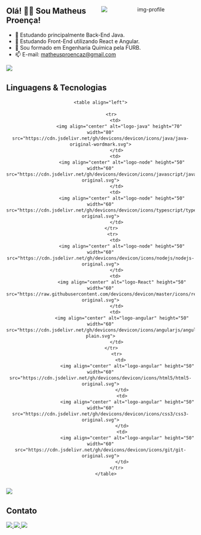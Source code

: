 <style>
  table td {
    border: none !important;
  }
</style>

<div align="center">
  
  <img align="right" alt="img-profile" width="250" style="" src="https://i.imgur.com/CGX64F9.png">
  
  <div align="left">
    <h2> Olá! 🙋‍♂️ Sou Matheus Proença! </h2>
  
  - 🌱 Estudando principalmente Back-End Java.
  - 🎨 Estudando Front-End utilizando React e Angular.
  - 🧪 Sou formado em Engenharia Química pela FURB.
  - 📫 E-mail: matheusproencaz@gmail.com

  </div>
  
  <div align="left">
  
  <img height="175em" src="https://github-readme-stats.vercel.app/api?username=matheusproencaz&show_icons=true&theme=tokyonight&include_all_commits=true&count_private=true"/>
  
  </div>
    
</div>
  
  ## Linguagens & Tecnologias
 
<div align="center">
  
  <div align="space-between">
      
    <table align="left">
      
            <tr>
                <td> 
                  <img align="center" alt="logo-java" height="70" width="80" src="https://cdn.jsdelivr.net/gh/devicons/devicon/icons/java/java-original-wordmark.svg">
                </td>
                <td> 
                    <img align="center" alt="logo-node" height="50" width="60" src="https://cdn.jsdelivr.net/gh/devicons/devicon/icons/javascript/javascript-original.svg">
                </td>
                <td> 
                    <img align="center" alt="logo-node" height="50" width="60" src="https://cdn.jsdelivr.net/gh/devicons/devicon/icons/typescript/typescript-original.svg">
                </td>
            </tr>
             <tr>
                <td> 
                    <img align="center" alt="logo-node" height="50" width="60" src="https://cdn.jsdelivr.net/gh/devicons/devicon/icons/nodejs/nodejs-original.svg">
                </td>
                <td> 
                    <img align="center" alt="logo-React" height="50" width="60" src="https://raw.githubusercontent.com/devicons/devicon/master/icons/react/react-original.svg">
                </td>
                <td> 
                    <img align="center" alt="logo-angular" height="50" width="60" src="https://cdn.jsdelivr.net/gh/devicons/devicon/icons/angularjs/angularjs-plain.svg">
                </td>
            </tr>
                <tr>
                    <td> 
                        <img align="center" alt="logo-angular" height="50" width="60" src="https://cdn.jsdelivr.net/gh/devicons/devicon/icons/html5/html5-original.svg">
                    </td>
                    <td>
                        <img align="center" alt="logo-angular" height="50" width="60" src="https://cdn.jsdelivr.net/gh/devicons/devicon/icons/css3/css3-original.svg">
                    </td>
                    <td>
                        <img align="center" alt="logo-angular" height="50" width="60" src="https://cdn.jsdelivr.net/gh/devicons/devicon/icons/git/git-original.svg">
                    </td>
                </tr>
        </table>
    
<div align="left">
<br>
<img height="175em" src="https://github-readme-stats.vercel.app/api/top-langs/?username=matheusproencaz&layout=compact&langs_count=7&theme=tokyonight"/>
</div>
  
 </div>
  
</div> 
                                                                 
  ## Contato
 
<div> 
  <a href="https://www.instagram.com/matheusproencaz/" target="_blank">
    <img src="https://img.shields.io/badge/-Instagram-%23E4405F?style=for-the-badge&logo=instagram&logoColor=white" target="_blank">
  </a>
  <a href = "mailto:matheusproencaz@gmail.com">
    <img src="https://img.shields.io/badge/-Gmail-%23333?style=for-the-badge&logo=gmail&logoColor=white" target="_blank">
  </a>
  <a href="https://www.linkedin.com/in/matheus-proençaz/" target="_blank">
    <img src="https://img.shields.io/badge/-LinkedIn-%230077B5?style=for-the-badge&logo=linkedin&logoColor=white" target="_blank">
  </a>
  
</div>
